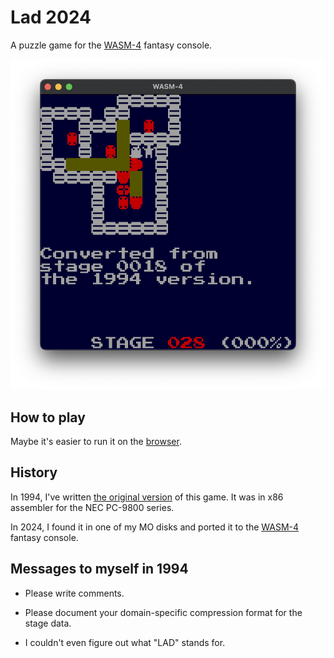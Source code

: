 # Lad 2024

A puzzle game for the [WASM-4] fantasy console.

![screenshot](img/screenshot.png)

[WASM-4]: https://wasm4.org

## How to play

Maybe it's easier to run it on the [browser].

[browser]: https://yamt.github.io/lad2024/

## History

In 1994, I've written [the original version] of this game.
It was in x86 assembler for the NEC PC-9800 series.

In 2024, I found it in one of my MO disks and ported it
to the [WASM-4] fantasy console.

[the original version]: https://github.com/yamt/lad1994

## Messages to myself in 1994

* Please write comments.

* Please document your domain-specific compression format
  for the stage data.

* I couldn't even figure out what "LAD" stands for.

